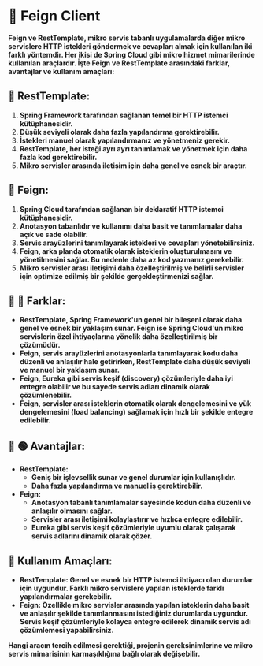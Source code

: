 # 🚩 Feign Client

**Feign ve RestTemplate, mikro servis tabanlı uygulamalarda diğer mikro servislere HTTP istekleri göndermek ve cevapları almak için kullanılan iki farklı yöntemdir. Her ikisi de Spring Cloud gibi mikro hizmet mimarilerinde kullanılan araçlardır. İşte Feign ve RestTemplate arasındaki farklar, avantajlar ve kullanım amaçları:**

## 🎯 **RestTemplate:**

1. **Spring Framework tarafından sağlanan temel bir HTTP istemci kütüphanesidir.**
2. **Düşük seviyeli olarak daha fazla yapılandırma gerektirebilir.**
3. **İstekleri manuel olarak yapılandırmanız ve yönetmeniz gerekir.**
4. **RestTemplate, her isteği ayrı ayrı tanımlamak ve yönetmek için daha fazla kod gerektirebilir.**
5. **Mikro servisler arasında iletişim için daha genel ve esnek bir araçtır.**

## 🎯 **Feign**:

1. **Spring Cloud tarafından sağlanan bir deklaratif HTTP istemci kütüphanesidir.**
2. **Anotasyon tabanlıdır ve kullanımı daha basit ve tanımlamalar daha açık ve sade olabilir.**
3. **Servis arayüzlerini tanımlayarak istekleri ve cevapları yönetebilirsiniz.**
4. **Feign, arka planda otomatik olarak isteklerin oluşturulmasını ve yönetilmesini sağlar. Bu nedenle daha az kod yazmanız gerekebilir.**
5. **Mikro servisler arası iletişimi daha özelleştirilmiş ve belirli servisler için optimize edilmiş bir şekilde gerçekleştirmenizi sağlar.**

## 🎯 🔴 **Farklar:**

- **RestTemplate, Spring Framework'un genel bir bileşeni olarak daha genel ve esnek bir yaklaşım sunar. Feign ise Spring Cloud'un mikro servislerin özel ihtiyaçlarına yönelik daha özelleştirilmiş bir çözümüdür.**
- **Feign, servis arayüzlerini anotasyonlarla tanımlayarak kodu daha düzenli ve anlaşılır hale getirirken, RestTemplate daha düşük seviyeli ve manuel bir yaklaşım sunar.**
- **Feign, Eureka gibi servis keşif (discovery) çözümleriyle daha iyi entegre olabilir ve bu sayede servis adları dinamik olarak çözümlenebilir.**
- **Feign, servisler arası isteklerin otomatik olarak dengelemesini ve yük dengelemesini (load balancing) sağlamak için hızlı bir şekilde entegre edilebilir.**

## 🎯 🟢 **Avantajlar:**

- **RestTemplate:**
    - **Geniş bir işlevsellik sunar ve genel durumlar için kullanışlıdır.**
    - **Daha fazla yapılandırma ve manuel iş gerektirebilir.**
- **Feign:**
    - **Anotasyon tabanlı tanımlamalar sayesinde kodun daha düzenli ve anlaşılır olmasını sağlar.**
    - **Servisler arası iletişimi kolaylaştırır ve hızlıca entegre edilebilir.**
    - **Eureka gibi servis keşif çözümleriyle uyumlu olarak çalışarak servis adlarını dinamik olarak çözer.**

## 🎯 **Kullanım Amaçları**:

- **RestTemplate: Genel ve esnek bir HTTP istemci ihtiyacı olan durumlar için uygundur. Farklı mikro servislere yapılan isteklerde farklı yapılandırmalar gerekebilir.**
- **Feign: Özellikle mikro servisler arasında yapılan isteklerin daha basit ve anlaşılır şekilde tanımlanmasını istediğiniz durumlarda uygundur. Servis keşif çözümleriyle kolayca entegre edilerek dinamik servis adı çözümlemesi yapabilirsiniz.**

**Hangi aracın tercih edilmesi gerektiği, projenin gereksinimlerine ve mikro servis mimarisinin karmaşıklığına bağlı olarak değişebilir.**